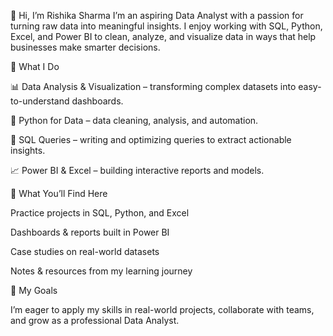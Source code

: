 👋 Hi, I’m Rishika Sharma
I’m an aspiring Data Analyst with a passion for turning raw data into meaningful insights. I enjoy working with SQL, Python, Excel, and Power BI to clean, analyze, and visualize data in ways that help businesses make smarter decisions.

🔎 What I Do

📊 Data Analysis & Visualization – transforming complex datasets into easy-to-understand dashboards.

🐍 Python for Data – data cleaning, analysis, and automation.

💾 SQL Queries – writing and optimizing queries to extract actionable insights.

📈 Power BI & Excel – building interactive reports and models.

📂 What You’ll Find Here

Practice projects in SQL, Python, and Excel

Dashboards & reports built in Power BI

Case studies on real-world datasets

Notes & resources from my learning journey

🚀 My Goals

I’m eager to apply my skills in real-world projects, collaborate with teams, and grow as a professional Data Analyst.
